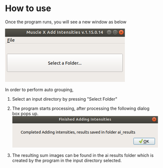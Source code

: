 # How to use

Once the program runs, you will see a new window as below

![-](../../images/AI/start.png)

In order to perform auto grouping,
1. Select an input directory by pressing "Select Folder"

2. The program starts processing, after processing the following dialog box pops up.
![-](../../images/AI/finished.png)

3. The resulting sum images can be found in the ai results folder which is created by the program in the input directory selected.
